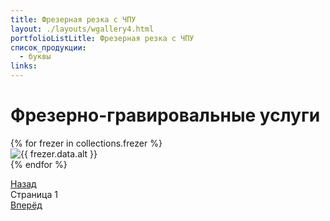 ```yaml
---
title: Фрезерная резка с ЧПУ
layout: ./layouts/wgallery4.html
portfolioListLitle: Фрезерная резка с ЧПУ
список_продукции:
  - буквы
links:
---
```


<h1 class="main-title" id="1">Фрезерно-гравировальные услуги
</h1>

<div class="portfolio-works">
<div class="portfolio-works__grid4">
{% for frezer in collections.frezer %}
<div
class="portfolio-works__wrapper"
data-name="{{ frezer.data.name }}"
data-description="{{ frezer.data.description }}"
>
<div class="portfolio-works__img-container">
<img src="{{ frezer.data.img }}" alt="{{ frezer.data.alt }}" class="portfolio-works__img"/>
</div>
</div>
{% endfor %}
</div>
<div class="portfolio-works__description">
<p class="portfolio-works__grid4-description-title"></p>
<p class="portfolio-works__grid4-description-sub"></p>
</div>
</div>
<div class="pagination">
<a href="#1" class="pagination-prev4">Назад</a>
<div class="pagination-page">
Страница <span class="pagination-page-num4">1</span>
</div>
<a href="#1" class="pagination-next4">Вперёд</a>
</div>
